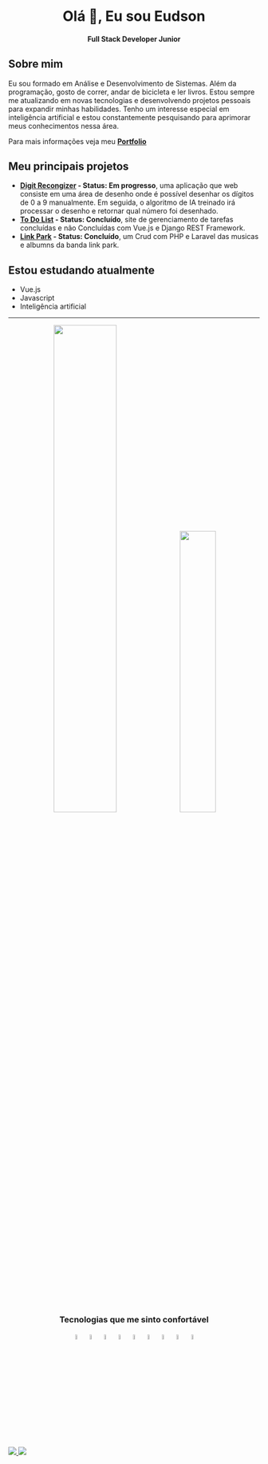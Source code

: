<h1 align="center">Olá 👋, Eu sou Eudson</h1>
<h4 align="center">Full Stack Developer Junior</h4>

## Sobre mim

Eu sou formado em Análise e Desenvolvimento de Sistemas. Além da programação, gosto de correr, andar de bicicleta e ler livros. Estou sempre me atualizando em novas tecnologias e desenvolvendo projetos pessoais para expandir minhas habilidades. Tenho um interesse especial em inteligência artificial e estou constantemente pesquisando para aprimorar meus conhecimentos nessa área.

Para mais informações veja meu **[Portfolio](<https://sobrancelhadodragao.github.io/eudsondeveloper/> "https://sobrancelhadodragao.github.io/eudsondeveloper/")**

## Meu principais projetos

- **[Digit Recongizer](<https://github.com/SobrancelhaDoDragao/Digit_Recognizer>) - Status: Em progresso**, uma aplicação que web consiste em uma área de desenho onde é possível desenhar os dígitos de 0 a 9 manualmente. Em seguida, o algoritmo de IA treinado irá processar o desenho e retornar qual número foi desenhado.
- **[To Do List](<https://github.com/SobrancelhaDoDragao/To_Do_List>) - Status: Concluído**, site de gerenciamento de tarefas concluídas e não Concluídas com Vue.js e Django REST Framework.
- **[Link Park](<https://github.com/SobrancelhaDoDragao/Linkin-park>) - Status: Concluído**, um Crud com PHP e Laravel das musicas e albumns da banda link park.

## Estou estudando atualmente

- Vue.js
- Javascript
- Inteligência artificial 

-------------

<div align="center">

<img width="50%" src="https://github-readme-stats.vercel.app/api?username=SobrancelhaDoDragao&show_icons=true&theme=dark" />

<img width="38%"  src="https://github-readme-stats.vercel.app/api/top-langs/?username=SobrancelhaDoDragao&layout=compact&theme=dark" />

         
</div>

##

<div align="center">
        
### Tecnologias que me sinto confortável 

<img width="5%" src="https://cdn.jsdelivr.net/gh/devicons/devicon/icons/python/python-original.svg" />

<img width="5%" src="https://cdn.jsdelivr.net/gh/devicons/devicon/icons/vuejs/vuejs-original.svg" />
        
<img width="5%" src="https://cdn.jsdelivr.net/gh/devicons/devicon/icons/django/django-plain-wordmark.svg" />
    
<img width="5%" src="https://cdn.jsdelivr.net/gh/devicons/devicon/icons/php/php-plain.svg" />

<img width="5%" src="https://cdn.jsdelivr.net/gh/devicons/devicon/icons/html5/html5-plain.svg" />
        
<img width="5%" src="https://cdn.jsdelivr.net/gh/devicons/devicon/icons/css3/css3-plain.svg" />
     
<img width="5%" src="https://cdn.jsdelivr.net/gh/devicons/devicon/icons/javascript/javascript-plain.svg" />
      
<img width="5%" src="https://cdn.jsdelivr.net/gh/devicons/devicon/icons/laravel/laravel-plain-wordmark.svg" />
        
<img width="5%" src="https://cdn.jsdelivr.net/gh/devicons/devicon/icons/mysql/mysql-original-wordmark.svg" />
                
</div>        
        

          


##

<a target='_blank' href="https://www.linkedin.com/in/eudsonDuraes/">
        <img src="https://img.shields.io/badge/LinkedIn-0077B5?style=for-the-badge&logo=linkedin&logoColor=white">
</a>
 
  <a target='_blank' href="mailto: eudson.duraes@gmail.com">
        <img src="https://img.shields.io/badge/-Gmail-%23EA4335?style=for-the-badge&logo=gmail&logoColor=white">
 </a>

